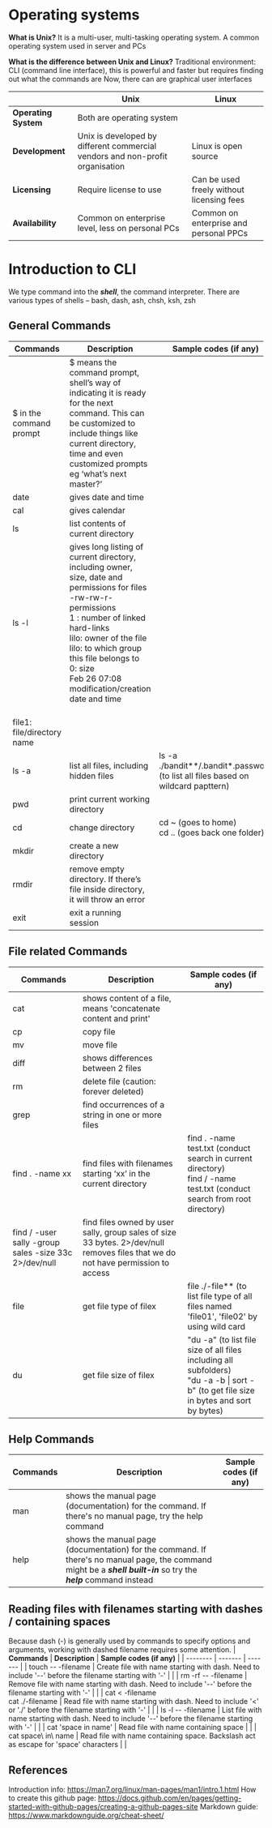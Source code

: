# Operating systems
**What is Unix?**
It is a multi-user, multi-tasking operating system. A common operating system used in server and PCs

**What is the difference between Unix and Linux?**
Traditional environment: CLI (command line interface), this is powerful and faster but requires finding out what the commands are
Now, there can are graphical user interfaces

| | **Unix** | **Linux** |
| -------- | ------- | ------- |
| **Operating System** | Both are operating system |
| **Development** | Unix is developed by different commercial vendors and non-profit organisation | Linux is open source |
| **Licensing** | Require license to use | Can be used freely without licensing fees |
| **Availability** | Common on enterprise level, less on personal PCs | Common on enterprise and personal PPCs |

# Introduction to CLI
We type command into the _**shell**_, the command interpreter. There are various types of shells – bash, dash, ash, chsh, ksh, zsh

## General Commands
| **Commands** | **Description** | **Sample codes (if any)** |
| -------- | ------- | ------- |
| $ in the command prompt | $ means the command prompt, shell’s way of indicating it is ready for the next command. This can be customized to include things like current directory, time and even customized prompts eg ‘what’s next master?’ |  |
| date | gives date and time | |
| cal | gives calendar | |
| ls | list contents of current directory | |
| ls -l | gives long listing of current directory, including owner, size, date and permissions for files <br> -rw-rw-r- permissions <br> 1 : number of linked hard-links <br> lilo: owner of the file <br> lilo: to which group this file belongs to <br> 0: size <br> Feb 26 07:08 modification/creation date and time
<br> file1: file/directory name | |
| ls -a | list all files, including hidden files | ls -a ./bandit**/.bandit*.password (to list all files based on wildcard papttern) |
| pwd | print current working directory | |
| cd | change directory | cd ~ (goes to home) <br> cd .. (goes back one folder) |
| mkdir | create a new directory | |
| rmdir | remove empty directory. If there’s file inside directory, it will throw an error| |
| exit | exit a running session | |

## File related Commands
| **Commands** | **Description** | **Sample codes (if any)** |
| -------- | ------- | ------- |
| cat | shows content of a file, means 'concatenate content and print' |  |
| cp | copy file |  |
| mv | move file |  |
| diff | shows differences between 2 files |  |
| rm | delete file (caution: forever deleted) |  |
| grep | find occurrences of a string in one or more files|  |
| find . -name xx | find files with filenames starting ‘xx’ in the current directory| find . -name test.txt (conduct search in current directory) <br> find / -name test.txt (conduct search from root directory) |
| find / -user sally -group sales -size 33c 2>/dev/null | find files owned by user sally, group sales of size 33 bytes. 2>/dev/null removes files that we do not have permission to access | |
| file <filex> | get file type of filex | file ./-file** (to list file type of all files named 'file01', 'file02' by using wild card |
| du <filex> | get file size of filex | "du -a" (to list file size of all files including all subfolders) <br> "du -a -b \| sort -b" (to get file size in bytes and sort by bytes) |

## Help Commands
| **Commands** | **Description** | **Sample codes (if any)** |
| -------- | ------- | ------- |
| man <command> | shows the manual page (documentation) for the command. If there's no manual page, try the help command |  |
| help <command> | shows the manual page (documentation) for the command. If there's no manual page, the command might be a _**shell built-in**_ so try the _**help**_ command instead |  |

## Reading files with filenames starting with dashes / containing spaces
Because dash (-) is generally used by commands to specify options and arguments, working with dashed filename requires some attention. 
| **Commands** | **Description** | **Sample codes (if any)** |
| -------- | ------- | ------- |
| touch -- -filename | Create file with name starting with dash. Need to include '--' before the filename starting with '-' |  |
| rm -rf -- -filename | Remove file with name starting with dash. Need to include '--' before the filename starting with '-' |  |
| cat < -filename <br> cat ./-filename | Read file with name starting with dash. Need to include '<' or './' before the filename starting with '-' |  |
| ls -l -- -filename | List file with name starting with dash. Need to include '--' before the filename starting with '-' | |
| cat 'space in name' | Read file with name containing space |  |
| cat space\ in\ name | Read file with name containing space. Backslash act as escape for 'space' characters |  |





## References
Introduction info: https://man7.org/linux/man-pages/man1/intro.1.html 
How to create this github page: https://docs.github.com/en/pages/getting-started-with-github-pages/creating-a-github-pages-site
Markdown guide: https://www.markdownguide.org/cheat-sheet/
